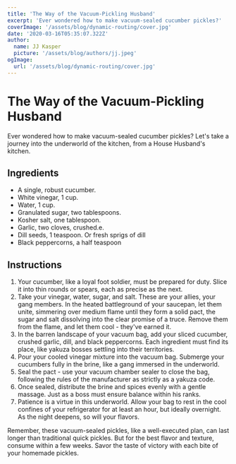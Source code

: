 ```yaml
---
title: 'The Way of the Vacuum-Pickling Husband'
excerpt: 'Ever wondered how to make vacuum-sealed cucumber pickles?'
coverImage: '/assets/blog/dynamic-routing/cover.jpg'
date: '2020-03-16T05:35:07.322Z'
author:
  name: JJ Kasper
  picture: '/assets/blog/authors/jj.jpeg'
ogImage:
  url: '/assets/blog/dynamic-routing/cover.jpg'
---
```

# The Way of the Vacuum-Pickling Husband

Ever wondered how to make vacuum-sealed cucumber pickles? Let's take a journey into the underworld of the kitchen, from a House Husband's kitchen.

## Ingredients

* A single, robust cucumber.
* White vinegar, 1 cup. 
* Water, 1 cup.
* Granulated sugar, two tablespoons.
* Kosher salt, one tablespoon. 
* Garlic, two cloves, crushed.e.
* Dill seeds, 1 teaspoon. Or fresh sprigs of dill
* Black peppercorns, a half teaspoon

## Instructions

1. Your cucumber, like a loyal foot soldier, must be prepared for duty. Slice it into thin rounds or spears, each as precise as the next.
2. Take your vinegar, water, sugar, and salt. These are your allies, your gang members. In the heated battleground of your saucepan, let them unite, simmering over medium flame until they form a solid pact, the sugar and salt dissolving into the clear promise of a truce. Remove them from the flame, and let them cool - they've earned it.
3. In the barren landscape of your vacuum bag, add your sliced cucumber, crushed garlic, dill, and black peppercorns. Each ingredient must find its place, like yakuza bosses settling into their territories.
4. Pour your cooled vinegar mixture into the vacuum bag. Submerge your cucumbers fully in the brine, like a gang immersed in the underworld.
5. Seal the pact - use your vacuum chamber sealer to close the bag, following the rules of the manufacturer as strictly as a yakuza code.
6. Once sealed, distribute the brine and spices evenly with a gentle massage. Just as a boss must ensure balance within his ranks.
7. Patience is a virtue in this underworld. Allow your bag to rest in the cool confines of your refrigerator for at least an hour, but ideally overnight. As the night deepens, so will your flavors.

Remember, these vacuum-sealed pickles, like a well-executed plan, can last longer than traditional quick pickles. But for the best flavor and texture, consume within a few weeks. Savor the taste of victory with each bite of your homemade pickles.
